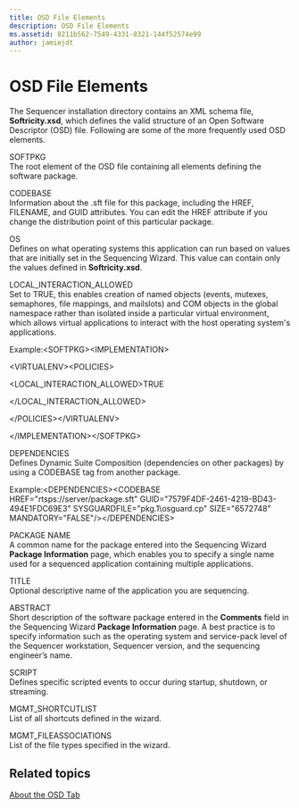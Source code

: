 ```yaml
---
title: OSD File Elements
description: OSD File Elements
ms.assetid: 8211b562-7549-4331-8321-144f52574e99
author: jamiejdt
---
```


# OSD File Elements


The Sequencer installation directory contains an XML schema file, **Softricity.xsd**, which defines the valid structure of an Open Software Descriptor (OSD) file. Following are some of the more frequently used OSD elements.

<a href="" id="softpkg"></a>SOFTPKG  
The root element of the OSD file containing all elements defining the software package.

<a href="" id="codebase"></a>CODEBASE  
Information about the .sft file for this package, including the HREF, FILENAME, and GUID attributes. You can edit the HREF attribute if you change the distribution point of this particular package.

<a href="" id="os"></a>OS  
Defines on what operating systems this application can run based on values that are initially set in the Sequencing Wizard. This value can contain only the values defined in **Softricity.xsd**.

<a href="" id="local-interaction-allowed"></a>LOCAL\_INTERACTION\_ALLOWED  
Set to TRUE, this enables creation of named objects (events, mutexes, semaphores, file mappings, and mailslots) and COM objects in the global namespace rather than isolated inside a particular virtual environment, which allows virtual applications to interact with the host operating system's applications.

Example:&lt;SOFTPKG&gt;&lt;IMPLEMENTATION&gt;

&lt;VIRTUALENV&gt;&lt;POLICIES&gt;

&lt;LOCAL\_INTERACTION\_ALLOWED&gt;TRUE

&lt;/LOCAL\_INTERACTION\_ALLOWED&gt;

&lt;/POLICIES&gt;&lt;/VIRTUALENV&gt;

&lt;/IMPLEMENTATION&gt;&lt;/SOFTPKG&gt;

<a href="" id="dependencies"></a>DEPENDENCIES  
Defines Dynamic Suite Composition (dependencies on other packages) by using a CODEBASE tag from another package.

Example:&lt;DEPENDENCIES&gt;&lt;CODEBASE HREF="rtsps://server/package.sft" GUID="7579F4DF-2461-4219-BD43-494E1FDC69E3" SYSGUARDFILE="pkg.1\\osguard.cp" SIZE="6572748" MANDATORY="FALSE"/&gt;&lt;/DEPENDENCIES&gt;

<a href="" id="package-name"></a>PACKAGE NAME  
A common name for the package entered into the Sequencing Wizard **Package Information** page, which enables you to specify a single name used for a sequenced application containing multiple applications.

<a href="" id="title"></a>TITLE  
Optional descriptive name of the application you are sequencing.

<a href="" id="abstract"></a>ABSTRACT  
Short description of the software package entered in the **Comments** field in the Sequencing Wizard **Package Information** page. A best practice is to specify information such as the operating system and service-pack level of the Sequencer workstation, Sequencer version, and the sequencing engineer’s name.

<a href="" id="script"></a>SCRIPT  
Defines specific scripted events to occur during startup, shutdown, or streaming.

<a href="" id="mgmt-shortcutlist"></a>MGMT\_SHORTCUTLIST  
List of all shortcuts defined in the wizard.

<a href="" id="mgmt-fileassociations"></a>MGMT\_FILEASSOCIATIONS  
List of the file types specified in the wizard.

## Related topics


[About the OSD Tab](about-the-osd-tab.md)

 

 





